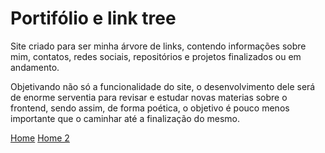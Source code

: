 # Portifólio e link tree
Site criado para ser minha árvore de links, contendo informações sobre mim, contatos, redes sociais, repositórios e projetos finalizados ou em andamento.

Objetivando não só a funcionalidade do site, o desenvolvimento dele será de enorme serventia para revisar e estudar novas materias sobre o frontend, sendo assim, de forma poética, o objetivo é pouco menos importante que o caminhar até a finalização do mesmo.

[Home](pages/home/index.html)
[Home 2](pages/Home2/index.html)